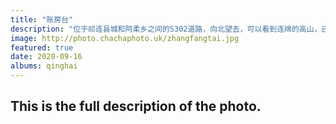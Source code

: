 ```yaml
---
title: "账房台"
description: "位于祁连县城和阿柔乡之间的S302道路，向北望去，可以看到连绵的高山，还有更远处的带有些许积雪的石头山。公路可以每隔一段距离经连接线驶向对向车道。部分路段设有观景台。"
image: http://photo.chachaphoto.uk/zhangfangtai.jpg
featured: true
date: 2020-09-16
albums: qinghai
---
```


## This is the full description of the photo.
